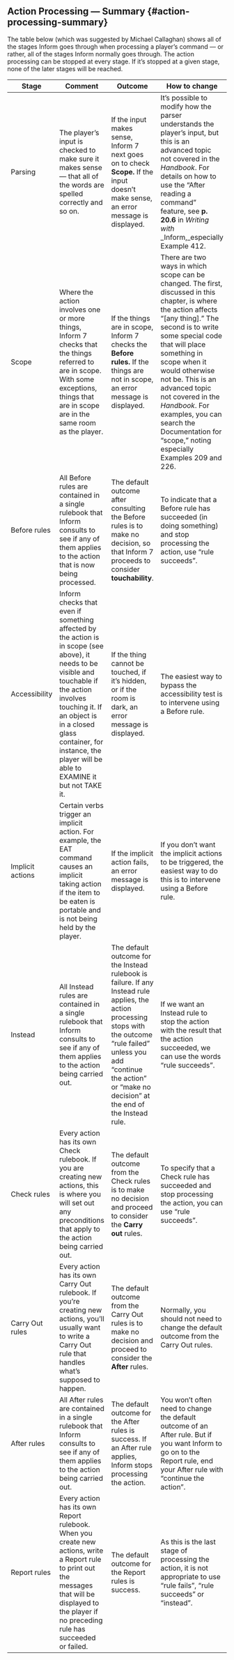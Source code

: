 ## Action Processing — Summary {#action-processing-summary}

The table below (which was suggested by Michael Callaghan) shows all of the stages Inform goes through when processing a player’s command — or rather, all of the stages Inform normally goes through. The action processing can be stopped at every stage. If it’s stopped at a given stage, none of the later stages will be reached.

| Stage | Comment | Outcome | How to change |
| --- | --- | --- | --- |
| Parsing | The player’s input is checked to make sure it makes sense — that all of the words are spelled correctly and so on. | If the input makes sense, Inform 7 next goes on to check **Scope.** If the input doesn’t make sense, an error message is displayed. | It’s possible to modify how the parser understands the player’s input, but this is an advanced topic not covered in the _Handbook_. For details on how to use the “After reading a command” feature, see **p. 20.6** in _Writing with_ _Inform,_especially Example 412. |
| Scope | Where the action involves one or more things, Inform 7 checks that the things referred to are in scope. With some exceptions, things that are in scope are in the same room as the player. | If the things are in scope, Inform 7 checks the **Before** **rules.** If the things are not in scope, an error message is displayed. | There are two ways in which scope can be changed. The first, discussed in this chapter, is where the action affects “[any thing].” The second is to write some special code that will place something in scope when it would otherwise not be. This is an advanced topic not covered in the _Handbook_. For examples, you can search the Documentation for “scope,” noting especially Examples 209 and 226. |
| Before rules | All Before rules are contained in a single rulebook that Inform consults to see if any of them applies to the action that is now being processed. | The default outcome after consulting the Before rules is to make no decision, so that Inform 7 proceeds to consider **touchability**. | To indicate that a Before rule has succeeded (in doing something) and stop processing the action, use “rule succeeds”. |
| Accessibility | Inform checks that even if something affected by the action is in scope (see above), it needs to be visible and touchable if the action involves touching it. If an object is in a closed glass container, for instance, the player will be able to EXAMINE it but not TAKE it. | If the thing cannot be touched, if it’s hidden, or if the room is dark, an error message is displayed. | The easiest way to bypass the accessibility test is to intervene using a Before rule. |
| Implicit actions | Certain verbs trigger an implicit action. For example, the EAT command causes an implicit taking action if the item to be eaten is portable and is not being held by the player. | If the implicit action fails, an error message is displayed. | If you don’t want the implicit actions to be triggered, the easiest way to do this is to intervene using a Before rule. |
| Instead | All Instead rules are contained in a single rulebook that Inform consults to see if any of them applies to the action being carried out. | The default outcome for the Instead rulebook is failure. If any Instead rule applies, the action processing stops with the outcome “rule failed” unless you add “continue the action” or “make no decision” at the end of the Instead rule. | If we want an Instead rule to stop the action with the result that the action succeeded, we can use the words “rule succeeds”. |
| Check rules | Every action has its own Check rulebook. If you are creating new actions, this is where you will set out any preconditions that apply to the action being carried out. | The default outcome from the Check rules is to make no decision and proceed to consider the **Carry out** rules. | To specify that a Check rule has succeeded and stop processing the action, you can use “rule succeeds”. |
| Carry Out rules | Every action has its own Carry Out rulebook. If you’re creating new actions, you’ll usually want to write a Carry Out rule that handles what’s supposed to happen. | The default outcome from the Carry Out rules is to make no decision and proceed to consider the **After** rules. | Normally, you should not need to change the default outcome from the Carry Out rules. |
| After rules | All After rules are contained in a single rulebook that Inform consults to see if any of them applies to the action being carried out. | The default outcome for the After rules is success. If an After rule applies, Inform stops processing the action. | You won’t often need to change the default outcome of an After rule. But if you want Inform to go on to the Report rule, end your After rule with “continue the action”. |
| Report rules | Every action has its own Report rulebook. When you create new actions, write a Report rule to print out the messages that will be displayed to the player if no preceding rule has succeeded or failed. | The default outcome for the Report rules is success. | As this is the last stage of processing the action, it is not appropriate to use “rule fails”, “rule succeeds” or “instead”. |